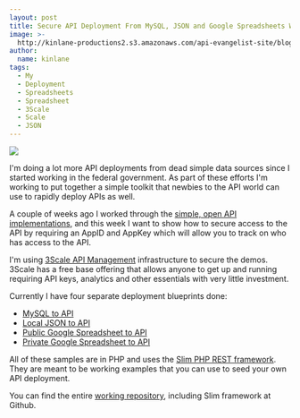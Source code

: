 ```yaml
---
layout: post
title: Secure API Deployment From MySQL, JSON and Google Spreadsheets With 3Scale
image: >-
  http://kinlane-productions2.s3.amazonaws.com/api-evangelist-site/blog/bw-toolbox.jpg
author:
  name: kinlane
tags:
  - My
  - Deployment
  - Spreadsheets
  - Spreadsheet
  - 3Scale
  - Scale
  - JSON
---
```

[![](https://s3.amazonaws.com/kinlane-productions2/bw-icons/bw-toolbox.jpg)](https://github.com/kinlane/api-deploy-toolkit)

I'm doing a lot more API deployments from dead simple data sources since I started working in the federal government. As part of these efforts I'm working to put together a simple toolkit that newbies to the API world can use to rapidly deploy APIs as well.

A couple of weeks ago I worked through the [simple, open API implementations](http://apievangelist.com/2013/10/22/api-deployment-from-mysql-json-github-and-google-spreadsheets/), and this week I want to show how to secure access to the API by requiring an AppID and AppKey which will allow you to track on who has access to the API.

I'm using [3Scale API Management](http://bit.ly/1cHBhd5) infrastructure to secure the demos. 3Scale has a free base offering that allows anyone to get up and running requiring API keys, analytics and other essentials with very little investment.

Currently I have four separate deployment blueprints done:

*   [MySQL to API](http://apievangelist.com/2013/11/16/deploy-secure-api-mysql-to-api/)
*   [Local JSON to API](http://apievangelist.com/2013/11/16/deploy-secure-api-json-to-api/)
*   [Public Google Spreadsheet to API](http://apievangelist.com/2013/11/16/deploy-secure-api-public-google-spreadsheet-to-api/)
*   [Private Google Spreadsheet to API](http://apievangelist.com/2013/11/16/deploy-secure-api-private-google-spreadsheet-to-api/)

All of these samples are in PHP and uses the [Slim PHP REST framework](http://www.slimframework.com/). They are meant to be working examples that you can use to seed your own API deployment.

You can find the entire [working repository](https://github.com/kinlane/api-deploy-toolkit), including Slim framework at Github.